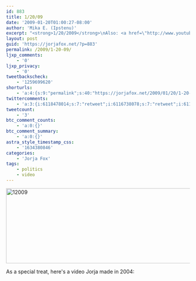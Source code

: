 ```yaml
---
id: 883
title: 1/20/09
date: '2009-01-20T01:00:27-08:00'
author: 'Mika E. (Ipstenu)'
excerpt: "<strong>1/20/2009</strong>\nAlso: <a href=\"http://www.youtube.com/v/Im7gYHWeex4\">Video Treat</a>"
layout: post
guid: 'https://jorjafox.net/?p=883'
permalink: /2009/1-20-09/
ljxp_comments:
    - '0'
ljxp_privacy:
    - '0'
tweetbackscheck:
    - '1259699620'
shorturls:
    - 'a:4:{s:9:"permalink";s:40:"https://jorjafox.net/2009/01/20/1-20-09/";s:7:"tinyurl";s:25:"http://tinyurl.com/ksjwth";s:4:"isgd";s:18:"http://is.gd/53ZuR";s:5:"bitly";s:20:"http://bit.ly/5RTuKO";}'
twittercomments:
    - 'a:3:{i:6118478014;s:7:"retweet";i:6116738078;s:7:"retweet";i:6112742224;s:7:"retweet";}'
tweetcount:
    - '3'
btc_comment_counts:
    - 'a:0:{}'
btc_comment_summary:
    - 'a:0:{}'
astra_style_timestamp_css:
    - '1634380846'
categories:
    - 'Jorja Fox'
tags:
    - politics
    - video
---
```


<img src="https://jorjafox.net/files/2009/01/12009.gif" alt="12009" title="12009" width="601" height="205" class="aligncenter size-full wp-image-1028" />

As a special treat, here's a video Jorja made in 2004: 
<center><object width="480" height="295"><param name="movie" value="http://www.youtube.com/v/Im7gYHWeex4&hl=en&fs=1"></param><param name="allowFullScreen" value="true"></param><param name="allowscriptaccess" value="always"></param><embed src="http://www.youtube.com/v/Im7gYHWeex4&hl=en&fs=1" type="application/x-shockwave-flash" allowscriptaccess="always" allowfullscreen="true" width="480" height="295"></embed></object></center>